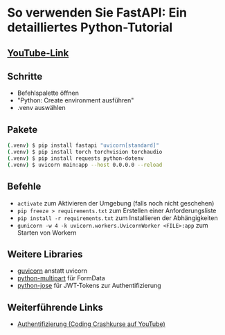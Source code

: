 # So verwenden Sie FastAPI: Ein detailliertes Python-Tutorial

## [YouTube-Link](https://youtu.be/SORiTsvnU28?si=XpU-TL87j6Mxsz28)

## Schritte

- Befehlspalette öffnen
- "Python: Create environment ausführen"
- .venv auswählen

## Pakete

```bash
(.venv) $ pip install fastapi "uvicorn[standard]"
(.venv) $ pip install torch torchvision torchaudio
(.venv) $ pip install requests python-dotenv
(.venv) $ uvicorn main:app --host 0.0.0.0 --reload
```

## Befehle

- `activate` zum Aktivieren der Umgebung (falls noch nicht geschehen)
- `pip freeze > requirements.txt` zum Erstellen einer Anforderungsliste
- `pip install -r requirements.txt` zum Installieren der Abhängigkeiten
- `gunicorn -w 4 -k uvicorn.workers.UvicornWorker <FILE>:app` zum Starten von Workern

## Weitere Libraries

- [guvicorn](https://pypi.org/project/gunicorn/) anstatt uvicorn
- [python-multipart](https://pypi.org/project/python-multipart/) für FormData
- [python-jose](https://pypi.org/project/python-jose/) für JWT-Tokens zur Authentifizierung

## Weiterführende Links

- [Authentifizierung (Coding Crashkurse auf YouTube)](https://youtu.be/KXCvIV3yr7c?si=2G47uQaG1fAzTOJr&t=1853)

